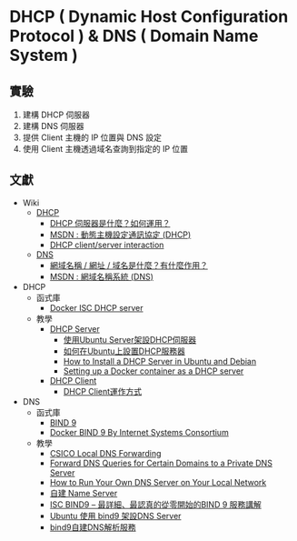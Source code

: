 # DHCP ( Dynamic Host Configuration Protocol ) & DNS ( Domain Name System )

## 實驗

1. 建構 DHCP 伺服器
2. 建構 DNS 伺服器
3. 提供 Client 主機的 IP 位置與 DNS 設定
4. 使用 Client 主機透過域名查詢到指定的 IP 位置

## 文獻

+ Wiki
    - [DHCP](https://zh.wikipedia.org/wiki/%E5%8A%A8%E6%80%81%E4%B8%BB%E6%9C%BA%E8%AE%BE%E7%BD%AE%E5%8D%8F%E8%AE%AE)
        + [DHCP 伺服器是什麼？如何運用？](https://www.stockfeel.com.tw/dhcp%E4%BC%BA%E6%9C%8D%E5%99%A8%E6%98%AF%E4%BB%80%E9%BA%BC%EF%BC%9F%E5%A6%82%E4%BD%95%E9%81%8B%E7%94%A8%EF%BC%9F/)
        + [MSDN : 動態主機設定通訊協定 (DHCP)](https://docs.microsoft.com/zh-tw/windows-server/networking/technologies/dhcp/dhcp-top)
        + [DHCP client/server interaction](https://www.ibm.com/docs/en/i/7.1?topic=concepts-dhcp-clientserver-interaction)
    - [DNS](https://zh.wikipedia.org/wiki/%E5%9F%9F%E5%90%8D%E7%B3%BB%E7%BB%9F)
        + [網域名稱 / 網址 / 域名是什麼？有什麼作用？](https://www.net-chinese.com.tw/nc/index.php/MenuLink/Index/AboutDomainName)
        + [MSDN : 網域名稱系統 (DNS)](https://docs.microsoft.com/zh-tw/windows-server/networking/dns/dns-top)
+ DHCP
    - 函式庫
        + [Docker ISC DHCP server](https://hub.docker.com/r/networkboot/dhcpd/)
    - 教學
        + [DHCP Server](https://www.twbsd.org/cht/book/ch18.htm)
            - [使用Ubuntu Server架設DHCP伺服器](https://magiclen.org/ubuntu-server-dhcp/)
            - [如何在Ubuntu上設置DHCP服務器](https://ubuntuqa.com/zh-tw/article/10932.html)
            - [How to Install a DHCP Server in Ubuntu and Debian](https://www.tecmint.com/install-dhcp-server-in-ubuntu-debian/)
            - [Setting up a Docker container as a DHCP server](https://gist.github.com/mikejoh/04978da4d52447ead7bdd045e878587d)
        + [DHCP Client](https://www.cisco.com/c/en/us/td/docs/ios-xml/ios/ipaddr_dhcp/configuration/15-sy/dhcp-15-sy-book/config-dhcp-client.pdf)
            - [DHCP Client運作方式](https://blog.dabinn.net/dhcp-client%E9%81%8B%E4%BD%9C%E6%96%B9%E5%BC%8F/)
+ DNS
    - 函式庫
        + [BIND 9](https://www.isc.org/bind/)
        + [Docker BIND 9 By Internet Systems Consortium](https://hub.docker.com/_/bind9/plans/3af94cc6-b9c6-43c2-8658-e617ef977949?tab=instructions)
    - 教學
        + [CSICO Local DNS Forwarding](https://docs.umbrella.com/deployment-umbrella/docs/6-local-dns-forwarding)
        + [Forward DNS Queries for Certain Domains to a Private DNS Server](https://www.draytek.com/support/knowledge-base/5264)
        + [How to Run Your Own DNS Server on Your Local Network](https://www.cloudsavvyit.com/14816/how-to-run-your-own-dns-server-on-your-local-network/)
        + [自建 Name Server](https://wcc723.github.io/dns/2019/04/25/custom_name_server/)
        + [ISC BIND9 – 最詳細、最認真的從零開始的BIND 9 服務講解](https://codingnote.cc/zh-tw/p/334131/)
        + [Ubuntu 使用 bind9 架設DNS Server](https://eric0806.blogspot.com/2014/06/ubuntu-bind9-dns-server.html)
        + [bind9自建DNS解析服務](https://ithelp.ithome.com.tw/articles/10255408)
